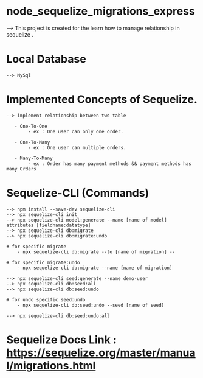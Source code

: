 # node_sequelize_migrations_express

--> This project is created for the learn how to manage relationship in sequelize .

# Local Database
    
    --> MySql

# Implemented Concepts of Sequelize.

    --> implement relationship between two table 
       
       - One-To-One
            - ex : One user can only one order.

       - One-To-Many 
            - ex : One user can multiple orders.

       - Many-To-Many 
            - ex : Order has many payment methods && payment methods has many Orders

# Sequelize-CLI (Commands)

    --> npm install --save-dev sequelize-cli
    --> npx sequelize-cli init
    --> npx sequelize-cli model:generate --name [name of model]   attributes [fieldname:datatype]
    --> npx sequelize-cli db:migrate
    --> npx sequelize-cli db:migrate:undo

    # for specific migrate 
        - npx sequelize-cli db:migrate --to [name of migration] --

    # for specific migrate:undo 
        - npx sequelize-cli db:migrate --name [name of migration]

    --> npx sequelize-cli seed:generate --name demo-user
    --> npx sequelize-cli db:seed:all
    --> npx sequelize-cli db:seed:undo

    # for undo specific seed:undo 
        - npx sequelize-cli db:seed:undo --seed [name of seed]

    --> npx sequelize-cli db:seed:undo:all

# Sequelize Docs Link : https://sequelize.org/master/manual/migrations.html